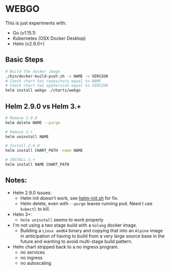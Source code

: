 # WEBGO

This is just experiments with:

 - Go (v1.15.1)
 - Kubernetes (OSX Docker Desktop)
 - Helm (v2.9.0+)
 
## Basic Steps
 
```bash
# Build the docker image
./bin/docker-build-push.sh -n NAME -v VERSION
# Check chart has repository equal to NAME
# Check chart has appVersion equal to VERSION
helm install webgo ./charts/webgo
```

## Helm 2.9.0 vs Helm 3.+
 
```bash
# Remove 2.9.0
helm delete NAME --purge

# Remove 3.+
helm uninstall NAME

# Install 2.9.0
helm install CHART_PATH -name NAME

# INSTALL 3.+
helm install NAME CHART_PATH
```

## Notes:
 
  - Helm 2.9.0 issues:
    - Helm init doesn't work, see [helm-init.sh](bin/helm-init.sh) for fix.
    - Helm delete, even with `--purge` leaves running pod. Need t use `kubectl` to kill.
 - Helm 3+:
    - `helm uninstall` seems to work properly
 - I'm not using a two stage build with a `Golang` docker image.
   - Building a `Linux amd64` binary and copying that into an `Alpine` image in anticipation 
   of having to build from a very large source base in the future and wanting to avoid multi-stage build pattern.
 - Helm chart stripped back to a no ingress program.
    - no services
    - no ingress
    - no autoscaling
